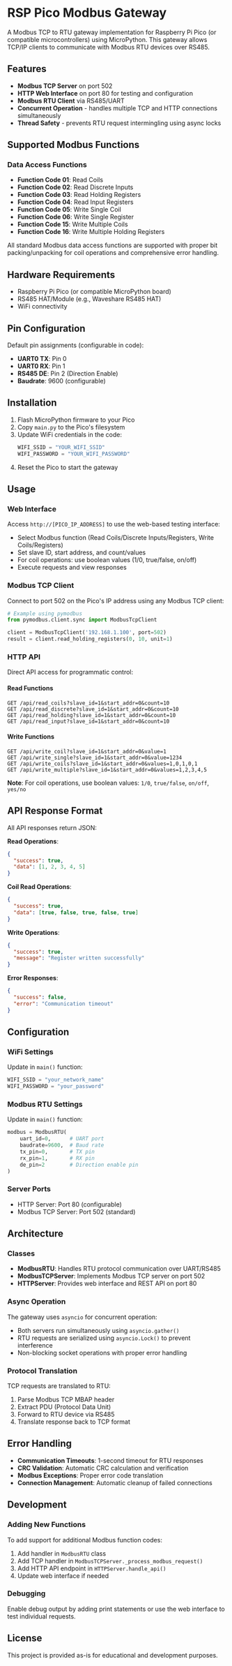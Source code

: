 # RSP Pico Modbus Gateway

A Modbus TCP to RTU gateway implementation for Raspberry Pi Pico (or compatible microcontrollers) using MicroPython. This gateway allows TCP/IP clients to communicate with Modbus RTU devices over RS485.

## Features

- **Modbus TCP Server** on port 502
- **HTTP Web Interface** on port 80 for testing and configuration
- **Modbus RTU Client** via RS485/UART
- **Concurrent Operation** - handles multiple TCP and HTTP connections simultaneously
- **Thread Safety** - prevents RTU request intermingling using async locks

## Supported Modbus Functions

### Data Access Functions
- **Function Code 01**: Read Coils
- **Function Code 02**: Read Discrete Inputs
- **Function Code 03**: Read Holding Registers
- **Function Code 04**: Read Input Registers
- **Function Code 05**: Write Single Coil
- **Function Code 06**: Write Single Register
- **Function Code 15**: Write Multiple Coils
- **Function Code 16**: Write Multiple Holding Registers

All standard Modbus data access functions are supported with proper bit packing/unpacking for coil operations and comprehensive error handling.

## Hardware Requirements

- Raspberry Pi Pico (or compatible MicroPython board)
- RS485 HAT/Module (e.g., Waveshare RS485 HAT)
- WiFi connectivity

## Pin Configuration

Default pin assignments (configurable in code):
- **UART0 TX**: Pin 0
- **UART0 RX**: Pin 1
- **RS485 DE**: Pin 2 (Direction Enable)
- **Baudrate**: 9600 (configurable)

## Installation

1. Flash MicroPython firmware to your Pico
2. Copy `main.py` to the Pico's filesystem
3. Update WiFi credentials in the code:
   ```python
   WIFI_SSID = "YOUR_WIFI_SSID"
   WIFI_PASSWORD = "YOUR_WIFI_PASSWORD"
   ```
4. Reset the Pico to start the gateway

## Usage

### Web Interface

Access `http://[PICO_IP_ADDRESS]` to use the web-based testing interface:
- Select Modbus function (Read Coils/Discrete Inputs/Registers, Write Coils/Registers)
- Set slave ID, start address, and count/values
- For coil operations: use boolean values (1/0, true/false, on/off)
- Execute requests and view responses

### Modbus TCP Client

Connect to port 502 on the Pico's IP address using any Modbus TCP client:
```python
# Example using pymodbus
from pymodbus.client.sync import ModbusTcpClient

client = ModbusTcpClient('192.168.1.100', port=502)
result = client.read_holding_registers(0, 10, unit=1)
```

### HTTP API

Direct API access for programmatic control:

#### Read Functions
```
GET /api/read_coils?slave_id=1&start_addr=0&count=10
GET /api/read_discrete?slave_id=1&start_addr=0&count=10
GET /api/read_holding?slave_id=1&start_addr=0&count=10
GET /api/read_input?slave_id=1&start_addr=0&count=10
```

#### Write Functions
```
GET /api/write_coil?slave_id=1&start_addr=0&value=1
GET /api/write_single?slave_id=1&start_addr=0&value=1234
GET /api/write_coils?slave_id=1&start_addr=0&values=1,0,1,0,1
GET /api/write_multiple?slave_id=1&start_addr=0&values=1,2,3,4,5
```

**Note**: For coil operations, use boolean values: `1/0`, `true/false`, `on/off`, `yes/no`

## API Response Format

All API responses return JSON:

**Read Operations**:
```json
{
  "success": true,
  "data": [1, 2, 3, 4, 5]
}
```

**Coil Read Operations**:
```json
{
  "success": true,
  "data": [true, false, true, false, true]
}
```

**Write Operations**:
```json
{
  "success": true,
  "message": "Register written successfully"
}
```

**Error Responses**:
```json
{
  "success": false,
  "error": "Communication timeout"
}
```

## Configuration

### WiFi Settings
Update in `main()` function:
```python
WIFI_SSID = "your_network_name"
WIFI_PASSWORD = "your_password"
```

### Modbus RTU Settings
Update in `main()` function:
```python
modbus = ModbusRTU(
    uart_id=0,      # UART port
    baudrate=9600,  # Baud rate
    tx_pin=0,       # TX pin
    rx_pin=1,       # RX pin
    de_pin=2        # Direction enable pin
)
```

### Server Ports
- HTTP Server: Port 80 (configurable)
- Modbus TCP Server: Port 502 (standard)

## Architecture

### Classes

- **ModbusRTU**: Handles RTU protocol communication over UART/RS485
- **ModbusTCPServer**: Implements Modbus TCP server on port 502
- **HTTPServer**: Provides web interface and REST API on port 80

### Async Operation

The gateway uses `asyncio` for concurrent operation:
- Both servers run simultaneously using `asyncio.gather()`
- RTU requests are serialized using `asyncio.Lock()` to prevent interference
- Non-blocking socket operations with proper error handling

### Protocol Translation

TCP requests are translated to RTU:
1. Parse Modbus TCP MBAP header
2. Extract PDU (Protocol Data Unit)
3. Forward to RTU device via RS485
4. Translate response back to TCP format

## Error Handling

- **Communication Timeouts**: 1-second timeout for RTU responses
- **CRC Validation**: Automatic CRC calculation and verification
- **Modbus Exceptions**: Proper error code translation
- **Connection Management**: Automatic cleanup of failed connections

## Development

### Adding New Functions

To add support for additional Modbus function codes:

1. Add handler in `ModbusRTU` class
2. Add TCP handler in `ModbusTCPServer._process_modbus_request()`
3. Add HTTP API endpoint in `HTTPServer.handle_api()`
4. Update web interface if needed

### Debugging

Enable debug output by adding print statements or use the web interface to test individual requests.

## License

This project is provided as-is for educational and development purposes.